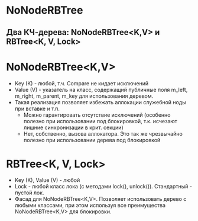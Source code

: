  # NoNodeRBTree

 ## Два КЧ-дерева: NoNodeRBTree<K,V> и RBTree<K, V, Lock>

 # NoNodeRBTree<K,V>
 * Key (K) - любой, т.ч. Compare не кидает исключений
 * Value (V) - указатель на класс, содержащий публичные поля m_left, m_right, m_parent, m_key для использования деревом.
 * Такая реализация позволяет избежать аллокации служебной ноды при вставке и т.п.
   * Можно гарантировать отсутствие исключений (особенно полезно при использовании под блокировкой, т.к. исчезают лишние синхронизации в крит. секции)
   * Нет, собственно, вызова аллокатора. Это так же чрезвычайно полезно при использовании дерева под блокировкой

 # RBTree<K, V, Lock>
 * Key (K), Value (V) - любой
 * Lock - любой класс лока (с методами lock(), unlock()). Стандартный - пустой лок.
 * Фасад для NoNodeRBTree<K,V>. Позволяет использовать дерево с любыми классами, при этом используя все преимущества NoNodeRBTree<K,V> для блокировки.
